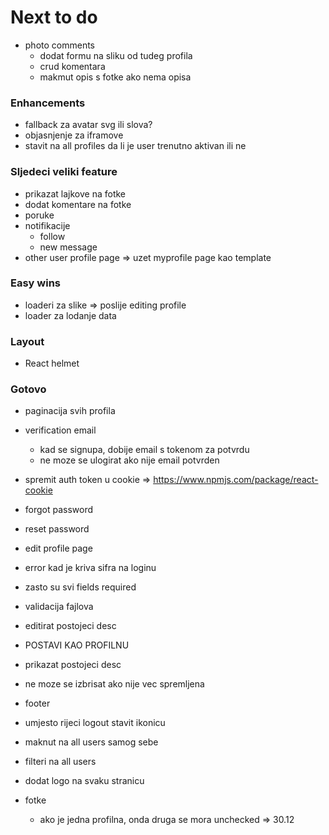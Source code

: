 # Next to do

- photo comments
  - dodat formu na sliku od tudeg profila
  - crud komentara
  - makmut opis s fotke ako nema opisa

### Enhancements

- fallback za avatar svg ili slova?
- objasnjenje za iframove
- stavit na all profiles da li je user trenutno aktivan ili ne

### Sljedeci veliki feature

- prikazat lajkove na fotke
- dodat komentare na fotke
- poruke
- notifikacije
  - follow
  - new message
- other user profile page => uzet myprofile page kao template

### Easy wins

- loaderi za slike => poslije editing profile
- loader za lodanje data

### Layout

- React helmet

### Gotovo

- paginacija svih profila
- verification email

  - kad se signupa, dobije email s tokenom za potvrdu
  - ne moze se ulogirat ako nije email potvrden

- spremit auth token u cookie => https://www.npmjs.com/package/react-cookie
- forgot password
- reset password
- edit profile page
- error kad je kriva sifra na loginu
- zasto su svi fields required
- validacija fajlova
- editirat postojeci desc
- POSTAVI KAO PROFILNU
- prikazat postojeci desc
- ne moze se izbrisat ako nije vec spremljena
- footer
- umjesto rijeci logout stavit ikonicu
- maknut na all users samog sebe
- filteri na all users
- dodat logo na svaku stranicu
- fotke
  - ako je jedna profilna, onda druga se mora unchecked => 30.12

